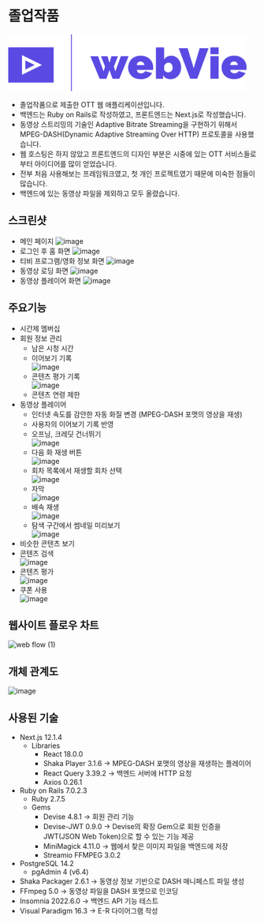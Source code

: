 # 졸업작품
![Logo](/frontend/public/logo.png)
- 졸업작품으로 제출한 OTT 웹 애플리케이션입니다. 
- 백엔드는 Ruby on Rails로 작성하였고, 프론트엔드는 Next.js로 작성했습니다.
- 동영상 스트리밍의 기술인 Adaptive Bitrate Streaming을 구현하기 위해서 MPEG-DASH(Dynamic Adaptive Streaming Over HTTP) 프로토콜을 사용했습니다.
- 웹 호스팅은 하지 않았고 프론트엔드의 디자인 부분은 시중에 있는 OTT 서비스들로부터 아이디어를 많이 얻었습니다. 
- 전부 처음 사용해보는 프레임워크였고, 첫 개인 프로젝트였기 때문에 미숙한 점들이 많습니다. 
- 백엔드에 있는 동영상 파일을 제외하고 모두 올렸습니다.
## 스크린샷
- 메인 페이지
![image](https://user-images.githubusercontent.com/101819709/223084459-3504768b-f6eb-44dc-92a9-a8339a03ccf9.png)
- 로그인 후 홈 화면
![image](https://user-images.githubusercontent.com/101819709/223087816-0743c5e5-3854-43c9-b500-743849764931.png)
- 티비 프로그램/영화 정보 화면
![image](https://user-images.githubusercontent.com/101819709/223088203-07b9a298-6a2a-4a36-b600-13a8d3bc0563.png)
- 동영상 로딩 화면
![image](https://user-images.githubusercontent.com/101819709/223088670-052da5f3-5566-4ed8-a02b-e4a78243d5fb.png)
- 동영상 플레이어 화면
![image](https://user-images.githubusercontent.com/101819709/223088539-cfeb3792-f137-458e-9b7f-ebc57564421b.png)
## 주요기능
-	시간제 멤버십
- 회원 정보 관리
  - 남은 시청 시간
  - 이어보기 기록\
    ![image](https://user-images.githubusercontent.com/101819709/223158937-8b7a68c7-940c-453c-9b82-daa3bb80232c.png)
  - 콘텐츠 평가 기록\
  ![image](https://user-images.githubusercontent.com/101819709/223159247-4c8498f4-c2ff-4560-b008-e1a4bcb6598c.png)
  - 콘텐츠 연령 제한
- 동영상 플레이어
  - 인터넷 속도를 감안한 자동 화질 변경 (MPEG-DASH 포맷의 영상을 재생)
  - 사용자의 이어보기 기록 반영
  - 오프닝, 크레딧 건너뛰기\
  ![image](https://user-images.githubusercontent.com/101819709/223161523-4c0fe0de-dd26-41e2-a32a-a40b2f706639.png)
  - 다음 화 재생 버튼\
  ![image](https://user-images.githubusercontent.com/101819709/223161399-2c8be999-b5d8-4d86-bf56-adaedecf07e1.png)
  - 회차 목록에서 재생할 회차 선택\
  ![image](https://user-images.githubusercontent.com/101819709/223161706-72f33a98-5a10-4e83-8652-259e69fe473e.png)
  - 자막\
  ![image](https://user-images.githubusercontent.com/101819709/223164785-61792b0c-b0ac-4b7c-b531-6ecb78063128.png)
  - 배속 재생\
  ![image](https://user-images.githubusercontent.com/101819709/223165265-8a6f91d9-9a79-48b4-9ef4-d6e7102e4a65.png)
  - 탐색 구간에서 썸네일 미리보기\
  ![image](https://user-images.githubusercontent.com/101819709/223189722-f15f76e8-ccf1-494f-b540-0acb2b2a9b9f.png)
-	비슷한 콘텐츠 보기
- 콘텐츠 검색\
![image](https://user-images.githubusercontent.com/101819709/223167319-17fb9083-ea4e-4ed2-8ca3-5aa67e80af2d.png)
-	콘텐츠 평가\
![image](https://user-images.githubusercontent.com/101819709/223159729-45fa32c9-80d0-4a20-b893-32b956016d4f.png)
-	쿠폰 사용\
![image](https://user-images.githubusercontent.com/101819709/223167497-4df3e87c-bbb9-431d-aeb6-b9c8d90a16ca.png)
## 웹사이트 플로우 차트
![web flow (1)](https://user-images.githubusercontent.com/101819709/223176419-1afeb888-d753-450d-8d01-6851b7fe4443.png)
## 개체 관계도
![image](https://user-images.githubusercontent.com/101819709/223184761-a08aaab0-94b6-404e-aee4-246f342e70eb.png)
## 사용된 기술
- Next.js 12.1.4
  - Libraries
    - React 18.0.0
    - Shaka Player 3.1.6 -> MPEG-DASH 포맷의 영상을 재생하는 플레이어
    - React Query 3.39.2 -> 백엔드 서버에 HTTP 요청
    - Axios 0.26.1
- Ruby on Rails 7.0.2.3
  - Ruby 2.7.5
  - Gems
    - Devise 4.8.1 -> 회원 관리 기능
    - Devise-JWT 0.9.0 -> Devise의 확장 Gem으로 회원 인증을 JWT(JSON Web Token)으로 할 수 있는 기능 제공
    - MiniMagick 4.11.0 -> 웹에서 찾은 이미지 파일을 백엔드에 저장
    - Streamio FFMPEG 3.0.2
- PostgreSQL 14.2
  - pgAdmin 4 (v6.4)
- Shaka Packager 2.6.1 -> 동영상 정보 기반으로 DASH 매니페스트 파일 생성
- FFmpeg 5.0  -> 동영상 파일을 DASH 포맷으로 인코딩
- Insomnia 2022.6.0 -> 백엔드 API 기능 테스트
- Visual Paradigm 16.3 -> E-R 다이어그램 작성
